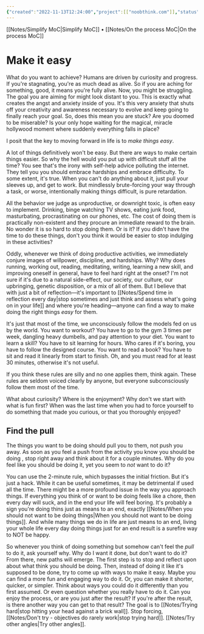 ```yaml
---
{"created":"2022-11-13T12:24:00","project":[["noobthink.com"]],"status":"edit","dg-publish":true,"permalink":"/notes/make-it-easy/","dgPassFrontmatter":true,"updated":"2024-12-22T16:24:20.270+01:00"}
---
```


[[Notes/Simplify MoC\|Simplify MoC]] • [[Notes/On the process MoC\|On the process MoC]]
# Make it easy
What do you want to achieve? 
Humans are driven by curiosity and progress. If you're stagnating, you're as much dead as alive. 
So if you are aching for something, good, it means you're fully alive. 
Now, you might be struggling. The goal you are aiming for might look  distant to you. This is exactly what creates the angst and anxiety inside of you. It's this very anxiety that shuts off your creativity and awareness necessary to evolve and keep going to finally reach your goal. 
So, does this mean you are stuck? Are you doomed to be miserable? Is your only hope waiting for the magical, miracle hollywood moment where suddenly everything falls in place? 

I posit that the key to moving forward in life is to *make things easy*.

A lot of things definitively won't be easy. But there are ways to make certain things easier. So why the hell would you put up with difficult stuff all the time? 
You see that's the irony with self-help advice polluting the internet. They tell you you should embrace hardships and embrace difficulty. To some extent, it's true. When you can't do anything about it, just pull your sleeves up, and get to work. But mindlessly brute-forcing your way through a task, or worse, intentionally making things difficult, is pure retardation.

All the behavior we judge as unproductive, or downright toxic, is often easy to implement. Drinking, binge watching TV shows, eating junk food, masturbating, procrastinating on our phones, etc. The cost of doing them is practically non-existent and they procure an immediate reward to the brain. No wonder it is so hard to stop doing them. Or is it? 
If you didn't have the time to do these things, don't you think it would be easier to stop indulging in these activities?

Oddly, whenever we think of doing productive activities, we immediately conjure images of willpower, discipline, and hardships. Why? Why does running, working out, reading, meditating, writing, learning a new skill, and improving oneself in general, have to feel hard right at the onset? 
I'm not sure if it's due to a natural side-effect, our society, our culture, our upbringing, genetic disposition, or a mix of all of them. But I believe that with just a bit of reflection—it's important to [[Notes/Spend time in reflection every day\|stop sometimes and just think and assess what's going on in your life]] and where you're heading—anyone can find a way to make doing the right things *easy* for them. 

It's just that most of the time, we unconsciously follow the models fed on us by the world. 
You want to workout? You have to go to the gym 3 times per week, dangling heavy dumbells, and pay attention to your diet.
You want to learn a skill? You have to sit learning for hours. Who cares if it's boring, you have to follow the designed course.
You want to read a book? You have to sit and read it linearly from start to finish. Oh, and you must read for at least 30 minutes, otherwise it's not useful.

If you think these rules are silly and no one applies them, think again. These rules are seldom voiced clearly by anyone, but everyone subconsciously follow them most of the time.

What about curiosity? Where is the enjoyment? Why don't we start with what is fun first?
When was the last time when you had to force yourself to do something that made you curious, or that you thoroughly enjoyed? 
## Find the pull
The things you want to be doing should pull you to them, not push you away.
As soon as you feel a push from the activity you know you should be doing , stop right away and think about it for a couple minutes. Why do you feel like you should be doing it, yet you seem to *not* want to do it? 

You can use the 2-minute rule, which bypasses the initial friction. But it's just a hack. While it can be useful sometimes, it may be detrimental if used all the time.
There might be a more profound issue in the way you approach things. 
If everything you think of or want to be doing feels like a chore, then every day will suck, and in the end your life will feel boring. It's probably a sign you're doing thins just as means to an end, exactly [[Notes/When you should not want to be doing things\|When you should not want to be doing things]]. And while many things we do in life are just means to an end, living your whole life every day doing things just for an end result is a surefire way to NOT be happy.

So whenever you think of doing something but somehow can't feel the *pull* to do it, ask yourself why. Why do I want it done, but don't want to do it? 
From there, new paths will emerge. 
The first step is to stop and reflect upon about what think you should be doing. 
Then, instead of doing it like it's supposed to be done, try to come up with ways to make it easy. Maybe you can find a more fun and engaging way to do it. Or, you can make it shorter, quicker, or simpler. Think about ways you could do it differently than you first assumed. 
Or even question whether you really have to do it. Can you enjoy the process, or are you just after the result? If you're after the result, is there another way you can get to that result? 
The goal is to [[Notes/Trying hard\|stop hitting your head against a brick wall]]. Stop forcing, [[Notes/Don't try - objectives do rarely work\|stop trying hard]].
[[Notes/Try other angles\|Try other angles]].